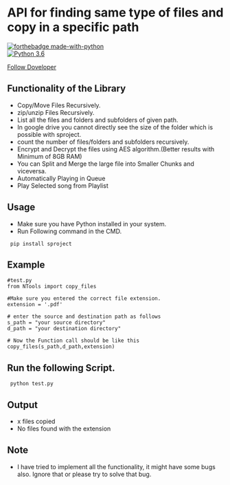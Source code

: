 # API for finding same type of files and copy in a specific path

[![forthebadge made-with-python](http://ForTheBadge.com/images/badges/made-with-python.svg)](https://www.python.org/)                 
[![Python 3.6](https://img.shields.io/badge/python-3.6-blue.svg)](https://www.python.org/downloads/release/python-360/)   

[Follow Doveloper](https://www.instagram.com/nicky_connects/?next=%2F)
## Functionality of the Library

- Copy/Move Files Recursively.
- zip/unzip Files Recursively.
- List all the files and folders and subfolders of given path.
- In google drive you cannot directly see the size of the folder which is possible with sproject.
- count the number of files/folders and subfolders recursively.
- Encrypt and Decrypt the files using AES algorithm.(Better results with Minimum of 8GB RAM)
- You can Split and Merge the large file into Smaller Chunks and viceversa.
- Automatically Playing in Queue
- Play Selected song from Playlist

## Usage

- Make sure you have Python installed in your system.
- Run Following command in the CMD.
 ```
  pip install sproject
  ```
## Example

 ```
 #test.py
from NTools import copy_files

#Make sure you entered the correct file extension.
extension = '.pdf'

# enter the source and destination path as follows
s_path = "your source directory"
d_path = "your destination directory"

# Now the Function call should be like this
copy_files(s_path,d_path,extension)
  ```

## Run the following Script.
 ```
  python test.py
 ```

## Output 
- x files copied
- No files found with the extension

## Note 
- I have tried to implement all the functionality, it might have some bugs also. Ignore that or please try to solve that bug.
